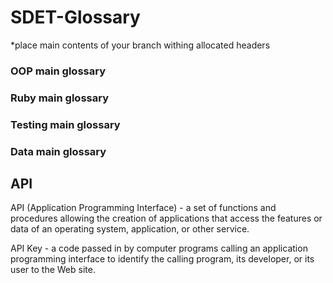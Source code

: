 # SDET-Glossary
 
*place main contents of your branch withing allocated headers
 
### OOP main glossary
 
### Ruby main glossary
 
### Testing main glossary
 
### Data main glossary

## API

API (Application Programming Interface) - a set of functions and procedures allowing the creation of applications that access the features or data of an operating system, application, or other service.

API Key -  a code passed in by computer programs calling an application programming interface to identify the calling program, its developer, or its user to the Web site.